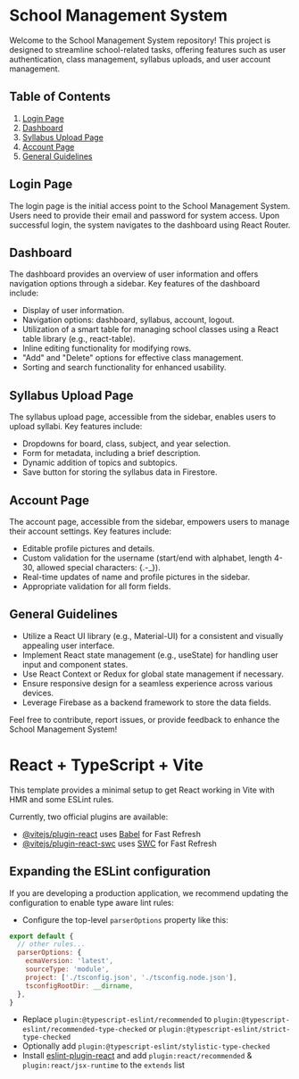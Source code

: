# School Management System

Welcome to the School Management System repository! This project is designed to streamline school-related tasks, offering features such as user authentication, class management, syllabus uploads, and user account management.

## Table of Contents

1. [Login Page](#login-page)
2. [Dashboard](#dashboard)
3. [Syllabus Upload Page](#syllabus-upload-page)
4. [Account Page](#account-page)
5. [General Guidelines](#general-guidelines)

## Login Page

The login page is the initial access point to the School Management System. Users need to provide their email and password for system access. Upon successful login, the system navigates to the dashboard using React Router.

## Dashboard

The dashboard provides an overview of user information and offers navigation options through a sidebar. Key features of the dashboard include:

- Display of user information.
- Navigation options: dashboard, syllabus, account, logout.
- Utilization of a smart table for managing school classes using a React table library (e.g., react-table).
- Inline editing functionality for modifying rows.
- "Add" and "Delete" options for effective class management.
- Sorting and search functionality for enhanced usability.

## Syllabus Upload Page

The syllabus upload page, accessible from the sidebar, enables users to upload syllabi. Key features include:

- Dropdowns for board, class, subject, and year selection.
- Form for metadata, including a brief description.
- Dynamic addition of topics and subtopics.
- Save button for storing the syllabus data in Firestore.

## Account Page

The account page, accessible from the sidebar, empowers users to manage their account settings. Key features include:

- Editable profile pictures and details.
- Custom validation for the username (start/end with alphabet, length 4-30, allowed special characters: {.-_}).
- Real-time updates of name and profile pictures in the sidebar.
- Appropriate validation for all form fields.

## General Guidelines

- Utilize a React UI library (e.g., Material-UI) for a consistent and visually appealing user interface.
- Implement React state management (e.g., useState) for handling user input and component states.
- Use React Context or Redux for global state management if necessary.
- Ensure responsive design for a seamless experience across various devices.
- Leverage Firebase as a backend framework to store the data fields.

Feel free to contribute, report issues, or provide feedback to enhance the School Management System!

# React + TypeScript + Vite

This template provides a minimal setup to get React working in Vite with HMR and some ESLint rules.

Currently, two official plugins are available:

- [@vitejs/plugin-react](https://github.com/vitejs/vite-plugin-react/blob/main/packages/plugin-react/README.md) uses [Babel](https://babeljs.io/) for Fast Refresh
- [@vitejs/plugin-react-swc](https://github.com/vitejs/vite-plugin-react-swc) uses [SWC](https://swc.rs/) for Fast Refresh

## Expanding the ESLint configuration

If you are developing a production application, we recommend updating the configuration to enable type aware lint rules:

- Configure the top-level `parserOptions` property like this:

```js
export default {
  // other rules...
  parserOptions: {
    ecmaVersion: 'latest',
    sourceType: 'module',
    project: ['./tsconfig.json', './tsconfig.node.json'],
    tsconfigRootDir: __dirname,
  },
}
```

- Replace `plugin:@typescript-eslint/recommended` to `plugin:@typescript-eslint/recommended-type-checked` or `plugin:@typescript-eslint/strict-type-checked`
- Optionally add `plugin:@typescript-eslint/stylistic-type-checked`
- Install [eslint-plugin-react](https://github.com/jsx-eslint/eslint-plugin-react) and add `plugin:react/recommended` & `plugin:react/jsx-runtime` to the `extends` list
